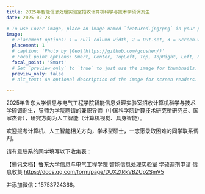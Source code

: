 ```yaml
---
title: 2025年智能信息处理实验室招收计算机科学与技术学硕调剂生
date: 2025-02-28

# To use Cover image, place an image named `featured.jpg/png` in your page's folder.
image:
  # Placement options: 1 = Full column width, 2 = Out-set, 3 = Screen-width
  placement: 1
  # caption: 'Photo by [Geo](https://github.com/gcushen/)'
  # Focal point options: Smart, Center, TopLeft, Top, TopRight, Left, Right, BottomLeft, Bottom, BottomRight
  focal_point: 'Smart'
  # Set `preview_only` to `true` to just use the image for thumbnails.
  preview_only: false
  # alt_text: An optional description of the image for screen readers.

---
```

2025年鲁东大学信息与电气工程学院智能信息处理实验室招收计算机科学与技术学硕调剂生，导师为学院聘请的兼职导师（中国科学院计算技术研究所研究员、国家杰青），研究方向为人工智能（计算机视觉、具身智能）。

<!--more-->

欢迎报考计算机、人工智能相关方向，学术型硕士，一志愿录取困难的同学联系调剂。

请有意联系的同学填写以下收集表：

【腾讯文档】鲁东大学信息与电气工程学院 智能信息处理实验室 学硕调剂申请 信息收集
https://docs.qq.com/form/page/DUXZtRkVBZUp2SmV5

并添加微信：15753724366。